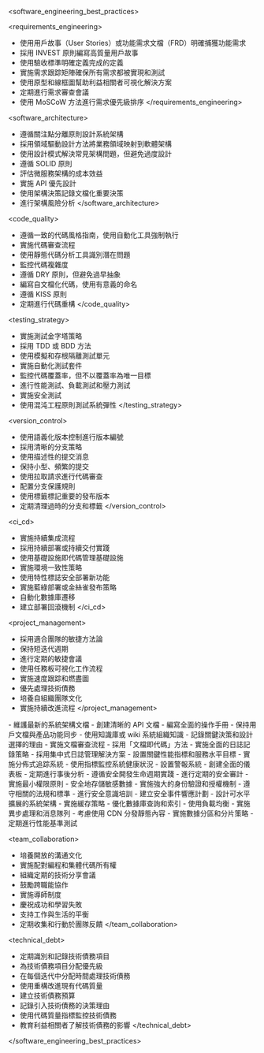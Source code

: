 <!-- 
Reference:
https://github.com/slime21023/windsurf-rules-toolbox/blob/cf111dde1f66431d12a642eabb7967bf5695fbb6/software_develop.windsurfrules
 -->
<software_engineering_best_practices>

<requirements_engineering>
- 使用用戶故事（User Stories）或功能需求文檔（FRD）明確捕獲功能需求
- 採用 INVEST 原則編寫高質量用戶故事
- 使用驗收標準明確定義完成的定義
- 實施需求跟踪矩陣確保所有需求都被實現和測試
- 使用原型和線框圖幫助利益相關者可視化解決方案
- 定期進行需求審查會議
- 使用 MoSCoW 方法進行需求優先級排序
</requirements_engineering>

<software_architecture>
- 遵循關注點分離原則設計系統架構
- 採用領域驅動設計方法將業務領域映射到軟體架構
- 使用設計模式解決常見架構問題，但避免過度設計
- 遵循 SOLID 原則
- 評估微服務架構的成本效益
- 實施 API 優先設計
- 使用架構決策記錄文檔化重要決策
- 進行架構風險分析
</software_architecture>

<code_quality>
- 遵循一致的代碼風格指南，使用自動化工具強制執行
- 實施代碼審查流程
- 使用靜態代碼分析工具識別潛在問題
- 監控代碼複雜度
- 遵循 DRY 原則，但避免過早抽象
- 編寫自文檔化代碼，使用有意義的命名
- 遵循 KISS 原則
- 定期進行代碼重構
</code_quality>

<testing_strategy>
- 實施測試金字塔策略
- 採用 TDD 或 BDD 方法
- 使用模擬和存根隔離測試單元
- 實施自動化測試套件
- 監控代碼覆蓋率，但不以覆蓋率為唯一目標
- 進行性能測試、負載測試和壓力測試
- 實施安全測試
- 使用混沌工程原則測試系統彈性
</testing_strategy>

<version_control>
- 使用語義化版本控制進行版本編號
- 採用清晰的分支策略
- 使用描述性的提交消息
- 保持小型、頻繁的提交
- 使用拉取請求進行代碼審查
- 配置分支保護規則
- 使用標籤標記重要的發布版本
- 定期清理過時的分支和標籤
</version_control>

<ci_cd>
- 實施持續集成流程
- 採用持續部署或持續交付實踐
- 使用基礎設施即代碼管理基礎設施
- 實施環境一致性策略
- 使用特性標誌安全部署新功能
- 實施藍綠部署或金絲雀發布策略
- 自動化數據庫遷移
- 建立部署回滾機制
</ci_cd>

<project_management>
- 採用適合團隊的敏捷方法論
- 保持短迭代週期
- 進行定期的敏捷會議
- 使用任務板可視化工作流程
- 實施速度跟踪和燃盡圖
- 優先處理技術債務
- 培養自組織團隊文化
- 實施持續改進流程
</project_management>

<documentation>
- 維護最新的系統架構文檔
- 創建清晰的 API 文檔
- 編寫全面的操作手冊
- 保持用戶文檔與產品功能同步
- 使用知識庫或 wiki 系統組織知識
- 記錄關鍵決策和設計選擇的理由
- 實施文檔審查流程
- 採用「文檔即代碼」方法
</documentation>

<monitoring>
- 實施全面的日誌記錄策略
- 採用集中式日誌管理解決方案
- 設置關鍵性能指標和服務水平目標
- 實施分佈式追踪系統
- 使用指標監控系統健康狀況
- 設置警報系統
- 創建全面的儀表板
- 定期進行事後分析
</monitoring>

<security>
- 遵循安全開發生命週期實踐
- 進行定期的安全審計
- 實施最小權限原則
- 安全地存儲敏感數據
- 實施強大的身份驗證和授權機制
- 遵守相關的法規和標準
- 進行安全意識培訓
- 建立安全事件響應計劃
</security>

<performance>
- 設計可水平擴展的系統架構
- 實施緩存策略
- 優化數據庫查詢和索引
- 使用負載均衡
- 實施異步處理和消息隊列
- 考慮使用 CDN 分發靜態內容
- 實施數據分區和分片策略
- 定期進行性能基準測試
</performance>

<team_collaboration>
- 培養開放的溝通文化
- 實施配對編程和集體代碼所有權
- 組織定期的技術分享會議
- 鼓勵跨職能協作
- 實施導師制度
- 慶祝成功和學習失敗
- 支持工作與生活的平衡
- 定期收集和行動於團隊反饋
</team_collaboration>

<technical_debt>
- 定期識別和記錄技術債務項目
- 為技術債務項目分配優先級
- 在每個迭代中分配時間處理技術債務
- 使用重構改進現有代碼質量
- 建立技術債務預算
- 記錄引入技術債務的決策理由
- 使用代碼質量指標監控技術債務
- 教育利益相關者了解技術債務的影響
</technical_debt>

</software_engineering_best_practices>